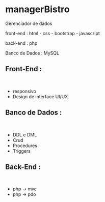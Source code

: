 # managerBistro
Gerenciador de dados

front-end :  html - css - bootstrap - javascript
 &nbsp;

back-end  :  php
 &nbsp;

Banco de Dados : MySQL
 &nbsp;
   
   
  ## Front-End :
   &nbsp;
 - responsivo
 - Design de interface UI/UX
## Banco de Dados :
   &nbsp;
- DDL e DML 
- Crud
- Procedures 
- Triggers

## Back-End :
   &nbsp;
- php -> mvc 
- php -> pdo




&nbsp;